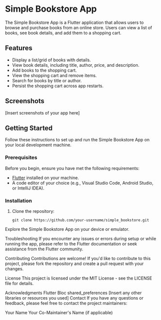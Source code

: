 # Simple Bookstore App

The Simple Bookstore App is a Flutter application that allows users to browse and purchase books from an online store. Users can view a list of books, see book details, and add them to a shopping cart.

## Features

- Display a list/grid of books with details.
- View book details, including title, author, price, and description.
- Add books to the shopping cart.
- View the shopping cart and remove items.
- Search for books by title or author.
- Persist the shopping cart across app restarts.

## Screenshots

[Insert screenshots of your app here]

## Getting Started

Follow these instructions to set up and run the Simple Bookstore App on your local development machine.

### Prerequisites

Before you begin, ensure you have met the following requirements:

- [Flutter](https://flutter.dev/docs/get-started/install) installed on your machine.
- A code editor of your choice (e.g., Visual Studio Code, Android Studio, or IntelliJ IDEA).

### Installation

1. Clone the repository:

   ```shell
   git clone https://github.com/your-username/simple_bookstore.git

Explore the Simple Bookstore App on your device or emulator.

Troubleshooting
If you encounter any issues or errors during setup or while running the app, please refer to the Flutter documentation or seek assistance from the Flutter community.

Contributing
Contributions are welcome! If you'd like to contribute to this project, please fork the repository and create a pull request with your changes.

License
This project is licensed under the MIT License - see the LICENSE file for details.

Acknowledgments
Flutter
Bloc
shared_preferences
[Insert any other libraries or resources you used]
Contact
If you have any questions or feedback, please feel free to contact the project maintainers:

Your Name
Your Co-Maintainer's Name (if applicable)
